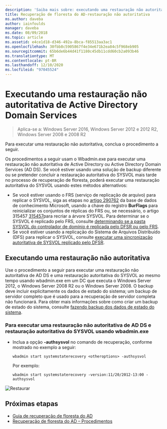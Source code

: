 ```yaml
---
description: 'Saiba mais sobre: executando uma restauração não autoritativa de Active Directory Domain Services'
title: Recuperação de floresta do AD-restauração não autoritativa
ms.author: daveba
author: iainfoulds
manager: daveba
ms.date: 08/09/2018
ms.topic: article
ms.assetid: e4ce1d18-d346-492a-8bca-f85513aa3ac1
ms.openlocfilehash: 30fbb8c5905867f4e34e671b2ea84c5f968eb905
ms.sourcegitcommit: 65b6de6b44d41f1180c45db11cdd60cb2a093b46
ms.translationtype: MT
ms.contentlocale: pt-BR
ms.lasthandoff: 12/10/2020
ms.locfileid: "97045524"
---
```

# <a name="performing-a-nonauthoritative-restore-of-active-directory-domain-services"></a>Executando uma restauração não autoritativa de Active Directory Domain Services

>Aplica-se a: Windows Server 2016, Windows Server 2012 e 2012 R2, Windows Server 2008 e 2008 R2

Para executar uma restauração não autoritativa, conclua o procedimento a seguir.

Os procedimentos a seguir usam o Wbadmin.exe para executar uma restauração não autoritativa de Active Directory ou Active Directory Domain Services (AD DS). Se você estiver usando uma solução de backup diferente ou se pretender concluir a restauração autoritativa do SYSVOL mais tarde no processo de recuperação de floresta, poderá executar uma restauração autoritativa do SYSVOL usando estes métodos alternativos:

- Se você estiver usando o FRS (serviço de replicação de arquivo) para replicar o SYSVOL, siga as etapas no [artigo 290762](https://go.microsoft.com/fwlink/?LinkId=148443) da base de dados de conhecimento Microsoft, usando a chave do registro **BurFlags** para reinicializar os conjuntos de réplicas do FRS ou, se necessário, o artigo 315457 [315457](https://support.microsoft.com/kb/315457)para recriar a árvore SYSVOL. Para determinar se o SYSVOL é replicado pelo FRS, consulte [determinando se a pasta SYSVOL do controlador de domínio é replicada pelo DFSR ou pelo FRS](/windows/win32/vss/backing-up-and-restoring-an-frs-replicated-sysvol-folder#determining_whether_a_domain_controller_s_sysvol_folder_is_replicated_by_dfsr_or_frs).
- Se você estiver usando a replicação do Sistema de Arquivos Distribuído (DFS) para replicar o SYSVOL, consulte [executar uma sincronização autoritativa de SYSVOL replicado pelo DFSR](AD-Forest-Recovery-Authoritative-Recovery-SYSVOL.md).

## <a name="performing-a-nonauthoritative-restore"></a>Executando uma restauração não autoritativa

Use o procedimento a seguir para executar uma restauração não autoritativa de AD DS e uma restauração autoritativa do SYSVOL ao mesmo tempo usando wbadmin.exe em um DC que executa o Windows Server 2012, o Windows Server 2008 R2 ou o Windows Server 2008. O backup deve incluir explicitamente os dados de estado do sistema; um backup de servidor completo que é usado para a recuperação de servidor completa não funcionará. Para obter mais informações sobre como criar um backup de estado do sistema, consulte [fazendo backup dos dados de estado do sistema](AD-Forest-Recovery-Backing-up-System-State.md).

### <a name="to-perform-a-nonauthoritative-restore-of-ad-ds-and-authoritative-restore-of-sysvol-using-wbadminexe"></a>Para executar uma restauração não autoritativa de AD DS e restauração autoritativa do SYSVOL usando wbadmin.exe

- Inclua a opção **-authsysvol** no comando de recuperação, conforme mostrado no exemplo a seguir:

   ```
   wbadmin start systemstaterecovery <otheroptions> -authsysvol
   ```

   Por exemplo:

   ```
   wbadmin start systemstaterecovery -version:11/20/2012-13:00 -authsysvol
   ```

![Restaurar](media/AD-Forest-Recovery-Nonauthoritative-Restore/nonauth.png)

## <a name="next-steps"></a>Próximas etapas

- [Guia de recuperação de floresta do AD](AD-Forest-Recovery-Guide.md)
- [Recuperação de floresta do AD – Procedimentos](AD-Forest-Recovery-Procedures.md)
